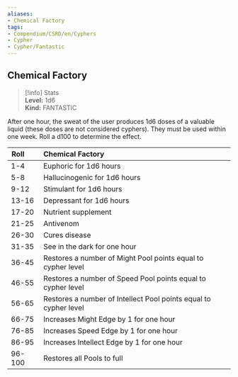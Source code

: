 ```yaml
---
aliases:
- Chemical Factory
tags:
- Compendium/CSRD/en/Cyphers
- Cypher
- Cypher/Fantastic
---
```


  
## Chemical Factory  
>[!info] Stats  
> **Level:** 1d6  
> **Kind:** FANTASTIC
  
After one hour, the sweat of the user produces 1d6 doses of a valuable liquid (these doses are not considered cyphers). They must be used within one week. Roll a d100 to determine the effect.  

|  Roll &nbsp; &nbsp; &nbsp; | Chemical Factory  |  
| ------------- | :----------- |  
| 1-4 | Euphoric for 1d6 hours |  
| 5-8 | Hallucinogenic for 1d6 hours |  
| 9-12 | Stimulant for 1d6 hours |  
| 13-16 | Depressant for 1d6 hours |  
| 17-20 | Nutrient supplement |  
| 21-25 | Antivenom |  
| 26-30 | Cures disease |  
| 31-35 | See in the dark for one hour |  
| 36-45 | Restores a number of Might Pool points equal to cypher level |  
| 46-55 | Restores a number of Speed Pool points equal to cypher level |  
| 56-65 | Restores a number of Intellect Pool points equal to cypher level |  
| 66-75 | Increases Might Edge by 1 for one hour |  
| 76-85 | Increases Speed Edge by 1 for one hour |  
| 86-95 | Increases Intellect Edge by 1 for one hour |  
| 96-100 | Restores all Pools to full |